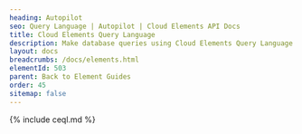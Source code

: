 ```yaml
---
heading: Autopilot
seo: Query Language | Autopilot | Cloud Elements API Docs
title: Cloud Elements Query Language
description: Make database queries using Cloud Elements Query Language.
layout: docs
breadcrumbs: /docs/elements.html
elementId: 503
parent: Back to Element Guides
order: 45
sitemap: false
---
```


{% include ceql.md %}

